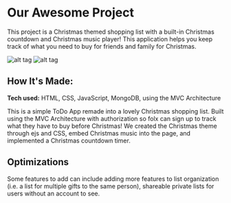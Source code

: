 # Our Awesome Project
This project is a Christmas themed shopping list with a built-in Christmas countdown and Christmas music player! This application helps you keep track of what you need to buy for friends and family for Christmas.

![alt tag](https://imgur.com/a/uChrqy8)
![alt tag](https://imgur.com/a/vPdFtDS)


## How It's Made:

**Tech used:** HTML, CSS, JavaScript, MongoDB, using the MVC Architecture

This is a simple ToDo App remade into a lovely Christmas shopping list. Built using the MVC Architecture with authorization so folx can sign up to track what they have to buy before Christmas! We created the Christmas theme through ejs and CSS, embed Christmas music into the page, and implemented a Christmas countdown timer. 

## Optimizations

Some features to add can include adding more features to list organization (i.e. a list for multiple gifts to the same person),  shareable private lists for users without an account to see.

